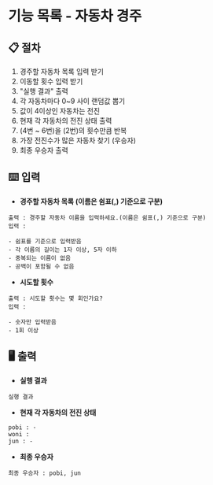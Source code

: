# 기능 목록 - 자동차 경주

## 📋 절차

1. 경주할 자동차 목록 입력 받기
2. 이동할 횟수 입력 받기
3. "실행 결과" 출력
4. 각 자동차마다 0~9 사이 랜덤값 뽑기
5. 값이 4이상인 자동차는 전진
6. 현재 각 자동차의 전진 상태 출력
7. (4번 ~ 6번)을 (2번)의 횟수만큼 반복
8. 가장 전진수가 많은 자동차 찾기 (우승자)
9. 최종 우승자 출력

## ⌨️ 입력
- **경주할 자동차 목록 (이름은 쉼표(,) 기준으로 구분)**
```
출력 : 경주할 자동차 이름을 입력하세요.(이름은 쉼표(,) 기준으로 구분)
입력 : 

- 쉼표를 기준으로 입력받음
- 각 이름의 길이는 1자 이상, 5자 이하
- 중복되는 이름이 없음
- 공백이 포함될 수 없음
```
- **시도할 횟수**
```
출력 : 시도할 횟수는 몇 회인가요?
입력 : 

- 숫자만 입력받음
- 1회 이상
```

## 🖥️ 출력
- **실행 결과**
```
실행 결과
```
- **현재 각 자동차의 전진 상태**
```
pobi : -
woni : 
jun : -
```
- **최종 우승자**
```
최종 우승자 : pobi, jun
```